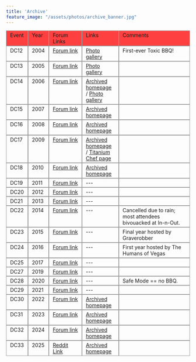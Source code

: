 ```yaml
---
title: 'Archive'
feature_image: "/assets/photos/archive_banner.jpg"
---
```


<style type="text/css">

.div-table{
	display: table;
	width: 100%;
}
.table-row {
	display: table-row;
}
.table-heading {
	display: table-header-group;
}
.table-cell, .table-head {
	border: 1px solid #999999;
	display: table-cell;
	padding: 3px 10px;
}
.table-head {
	background-color: #FF4040;
	font-weight: italic;
}
.table-body {
	display: table-row-group;
}
.forum {
    width: 18%;
}
.links {
    width: 20%;
}

</style>

<div class="div-table">
<div class="table-body">
<div class="table-row">
<div class="table-head event">Event</div>
<div class="table-head year">Year</div>
<div class="table-head forum">Forum Links</div>
<div class="table-head links">Links</div>
<div class="table-head comments">Comments</div>
</div>
<div class="table-row">
<div class="table-cell">DC12</div>
<div class="table-cell">2004</div>
<div class="table-cell"><a href="https://forum.defcon.org/node/4541">Forum link</a></div>
<div class="table-cell"><a href="https://web.archive.org/web/20070809063835/http://www.toxicbbq.com/photogallery/ToxicBBQ1/">Photo gallery</a></div>
<div class="table-cell">First-ever Toxic BBQ!</div>
</div>
<div class="table-row">
<div class="table-cell">DC13</div>
<div class="table-cell">2005</div>
<div class="table-cell"><a href="https://forum.defcon.org/node/523">Forum link</a></div>
<div class="table-cell"><a href="https://web.archive.org/web/20070809064017/http://www.toxicbbq.com/photogallery/ToxicBBQ2/">Photo gallery</a></div>
<div class="table-cell">&nbsp;</div>
</div>
<div class="table-row">
<div class="table-cell">DC14</div>
<div class="table-cell">2006</div>
<div class="table-cell"><a href="https://forum.defcon.org/node/339">Forum link</a></div>
<div class="table-cell"><a href="https://web.archive.org/web/20060616042958/http://www.toxicbbq.com:80/">Archived homepage</a> / <a href="https://web.archive.org/web/20070809024833/http://www.toxicbbq.com/photogallery/ToxicBBQ3/">Photo gallery</a></div>
<div class="table-cell">&nbsp;</div>
</div>
<div class="table-row">
<div class="table-cell">DC15</div>
<div class="table-cell">2007</div>
<div class="table-cell"><a href="https://forum.defcon.org/node/557">Forum link</a></div>
<div class="table-cell"><a href="https://web.archive.org/web/20070821012050/http://www.toxicbbq.com/index.php">Archived homepage</a></div>
<div class="table-cell">&nbsp;</div>
</div>
<div class="table-row">
<div class="table-cell">DC16</div>
<div class="table-cell">2008</div>
<div class="table-cell"><a href="https://forum.defcon.org/node/413">Forum link</a></div>
<div class="table-cell"><a href="https://web.archive.org/web/20081217013550/http://www.toxicbbq.com:80/">Archived homepage</a></div>
<div class="table-cell">&nbsp;</div>
</div>
<div class="table-row">
<div class="table-cell">DC17</div>
<div class="table-cell">2009</div>
<div class="table-cell"><a href="https://forum.defcon.org/node/430">Forum link</a></div>
<div class="table-cell"><a href="https://web.archive.org/web/20090717111830/http://www.toxicbbq.com/index.php">Archived homepage</a> / <a href="https://web.archive.org/web/20090718120256/http://titaniumchef.toxicbbq.com/">Titanium Chef page</a></div>
<div class="table-cell">&nbsp;</div>
</div>
<div class="table-row">
<div class="table-cell">DC18</div>
<div class="table-cell">2010</div>
<div class="table-cell"><a href="https://forum.defcon.org/node/506">Forum link</a></div>
<div class="table-cell"><a href="https://web.archive.org/web/20160514221618/http://toxicbbq.com/">Archived homepage</a></div>
<div class="table-cell">&nbsp;</div>
</div>
<div class="table-row">
<div class="table-cell">DC19</div>
<div class="table-cell">2011</div>
<div class="table-cell"><a href="https://forum.defcon.org/node/589">Forum link</a></div>
<div class="table-cell">---</div>
<div class="table-cell">&nbsp;</div>
</div>
<div class="table-row">
<div class="table-cell">DC20</div>
<div class="table-cell">2012</div>
<div class="table-cell"><a href="https://forum.defcon.org/node/645">Forum link</a></div>
<div class="table-cell">---</div>
<div class="table-cell">&nbsp;</div>
</div>
<div class="table-row">
<div class="table-cell">DC21</div>
<div class="table-cell">2013</div>
<div class="table-cell"><a href="https://forum.defcon.org/node/748">Forum link</a></div>
<div class="table-cell">---</div>
<div class="table-cell">&nbsp;</div>
</div>
<div class="table-row">
<div class="table-cell">DC22</div>
<div class="table-cell">2014</div>
<div class="table-cell"><a href="https://forum.defcon.org/node/14932">Forum link</a></div>
<div class="table-cell">---</div>
<div class="table-cell">Cancelled due to rain; most attendees bivouacked at In-n-Out.</div>
</div>
<div class="table-row">
<div class="table-cell">DC23</div>
<div class="table-cell">2015</div>
<div class="table-cell"><a href="https://forum.defcon.org/node/220748">Forum link</a></div>
<div class="table-cell">---</div>
<div class="table-cell">Final year hosted by Graverobber</div>
</div>
<div class="table-row">
<div class="table-cell">DC24</div>
<div class="table-cell">2016</div>
<div class="table-cell"><a href="https://forum.defcon.org/node/223494">Forum link</a></div>
<div class="table-cell">---</div>
<div class="table-cell">First year hosted by The Humans of Vegas</div>
</div>
<div class="table-row">
<div class="table-cell">DC25</div>
<div class="table-cell">2017</div>
<div class="table-cell"><a href="https://forum.defcon.org/node/226062">Forum link</a></div>
<div class="table-cell">---</div>
<div class="table-cell">&nbsp;</div>
</div>
<div class="table-row">
<div class="table-cell">DC27</div>
<div class="table-cell">2019</div>
<div class="table-cell"><a href="https://forum.defcon.org/node/228155">Forum link</a></div>
<div class="table-cell">---</div>
<div class="table-cell">&nbsp;</div>
</div>
<div class="table-row">
<div class="table-cell">DC28</div>
<div class="table-cell">2020</div>
<div class="table-cell"><a href="https://forum.defcon.org/node/231400">Forum link</a></div>
<div class="table-cell">---</div>
<div class="table-cell">Safe Mode == no BBQ.</div>
</div>
<div class="table-row">
<div class="table-cell">DC29</div>
<div class="table-cell">2021</div>
<div class="table-cell"><a href="https://forum.defcon.org/node/236426">Forum link</a></div>
<div class="table-cell">---</div>
<div class="table-cell">&nbsp;</div>
</div>
<div class="table-row">
<div class="table-cell">DC30</div>
<div class="table-cell">2022</div>
<div class="table-cell"><a href="https://forum.defcon.org/node/240980">Forum link</a></div>
<div class="table-cell"><a href="https://web.archive.org/web/20220807220755/https://www.toxicbbq.org/">Archived homepage</a></div>
<div class="table-cell">&nbsp;</div>
</div>
<div class="table-row">
<div class="table-cell">DC31</div>
<div class="table-cell">2023</div>
<div class="table-cell"><a href="https://forum.defcon.org/node/244836">Forum link</a></div>
<div class="table-cell"><a href="https://web.archive.org/web/20230624132023/https://www.toxicbbq.org/">Archived homepage</a></div>
<div class="table-cell">&nbsp;</div>
</div>
<div class="table-row">
<div class="table-cell">DC32</div>
<div class="table-cell">2024</div>
<div class="table-cell"><a href="https://forum.defcon.org/node/249587">Forum link</a></div>
<div class="table-cell"><a href="https://web.archive.org/web/20240909090903/https://www.toxicbbq.org/2024/06/toxic-bbq-at-def-con-32.html">Archived homepage</a></div>
<div class="table-cell">&nbsp;</div>
</div>
<div class="table-row">
<div class="table-cell">DC33</div>
<div class="table-cell">2025</div>
<div class="table-cell"><a href="https://www.reddit.com/r/Defcon/comments/1ldd9w3/toxic_bbq_2025_gnome_more_walled_gardens/">Reddit Link</a></div>
<div class="table-cell"><a href="https://web.archive.org/web/20250724031432/https://toxicbbq.org/">Archived homepage</a></div>
<div class="table-cell">&nbsp;</div>
</div>
</div>
</div>

<br>
